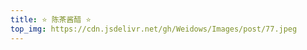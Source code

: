 ```yaml
---
title: ⭐ 陈茶酱醋 ⭐
top_img: https://cdn.jsdelivr.net/gh/Weidows/Images/post/77.jpeg
---
```


<!--
 * @Author: Weidows
 * @Date: 2020-08-25 11:15:06
 * @LastEditors: Weidows
 * @LastEditTime: 2022-02-11 04:10:53
 * @FilePath: \Blog-private\source\artitalk\older_artitalk.md
-->

<script type="text/javascript" src="https://unpkg.com/artitalk"></script>
<div id="artitalk_main"></div>
<script>
new Artitalk({
  appId: '59PUYYpBs2LNsOauC9biCHyC-MdYXbMMI',
  appKey: 'VhGVeGTSwpl4XYNamiRXwWKI',
  pageSize: 10,
  shuoPla: 'Weidows想说点啥..',
  motion: 1, //加载动画
  atComment: 1, //评论
  avatarPla: 'https://cdn.jsdelivr.net/gh/Weidows/Images/img/Avatar/avatar.png',
  // bgImg: '',
})
</script>
